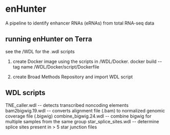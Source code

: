 # enHunter
A pipeline to identify enhancer RNAs (eRNAs) from total RNA-seq data

## running enHunter on Terra 
see the /WDL for the .wdl scripts 

1. create Docker image using the scripts in /WDL/Docker.
docker build --tag name /WDL/Docker/script/Dockerfile

2. create Broad Methods Repository and import WDL script

## WDL scripts 
TNE_caller.wdl  -- detects transcribed noncoding elements 
bam2bigwig.19.wdl  -- converts alignment file (.bam) to normalized genomic coverage file (.bigwig)
combine_bigwig.24.wdl -- combine bigwig for multiple samples from the same group
star_splice_sites.wdl -- determine splice sites present in > 5 star junction files 
